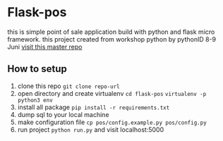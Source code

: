 # Flask-pos
this is simple point of sale application build with python and flask micro framework.
this project created from workshop python by pythonID 8-9 Juni
[visit this master repo](https://github.com/faisalburhanudin/py89)

## How to setup
1. clone this repo
	`
	git clone repo-url
	`
2. open directory and create virtualenv
	`
	cd flask-pos
	`
	`
	virtualenv -p python3 env
	`
3. install all package
	`
	pip install -r requirements.txt
	`
4. dump sql to your local machine
5. make configuration file
	`
	cp pos/config.example.py pos/config.py
	`
6. run project
	`
	python run.py
	`
	and visit localhost:5000